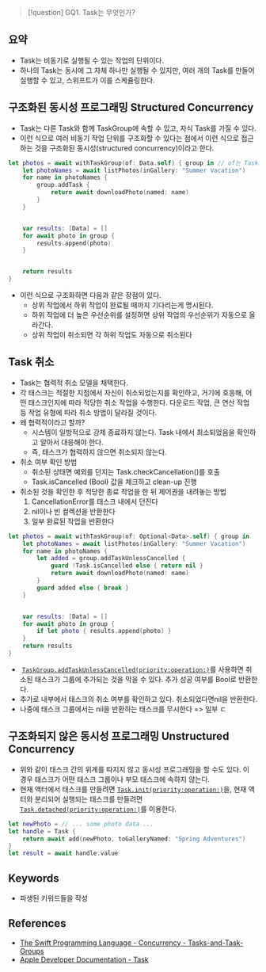 >[!question]
>GQ1. Task는 무엇인가?

## 요약
- Task는 비동기로 실행될 수 있는 작업의 단위이다.
- 하나의 Task는 동시에 그 자체 하나만 실행될 수 있지만, 여러 개의 Task를 만들어 실행할 수 있고, 스위프트가 이를 스케쥴링한다.

## 구조화된 동시성 프로그래밍 Structured Concurrency

- Task는 다른 Task와 함께 TaskGroup에 속할 수 있고, 자식 Task를 가질 수 있다.
- 이런 식으로 여러 비동기 작업 단위를 구조화할 수 있다는 점에서 이런 식으로 접근하는 것을 구조화된 동시성(structured concurrency)이라고 한다.

```swift
let photos = await withTaskGroup(of: Data.self) { group in // of는 TaskGroup의 제네릭. 속한 Task들의 리턴 타입
    let photoNames = await listPhotos(inGallery: "Summer Vacation")
    for name in photoNames {
        group.addTask {
            return await downloadPhoto(named: name)
        }
    }


    var results: [Data] = []
    for await photo in group {
        results.append(photo)
    }


    return results
}
```

- 이런 식으로 구조화하면 다음과 같은 장점이 있다.
	- 상위 작업에서 하위 작업이 완료될 때까지 기다리는게 명시된다.
	- 하위 작업에 더 높은 우선순위를 설정하면 상위 작업의 우선순위가 자동으로 올라간다.
	- 상위 작업이 취소되면 각 하위 작업도 자동으로 취소된다


## Task 취소

- Task는 협력적 취소 모델을 채택한다.
- 각 태스크는 적절한 지점에서 자신이 취소되었는지를 확인하고, 거기에 호응해, 어떤 태스크인지에 따라 적당한 취소 작업을 수행한다. 다운로드 작업, 큰 연산 작업 등 작업 유형에 따라 취소 방법이 달라질 것이다.
- 왜 협력적이라고 할까?
	- 시스템이 일방적으로 강제 종료하지 않는다. Task 내에서 최소되었음을 확인하고 알아서 대응해야 한다.
	- 즉, 태스크가 협력하지 않으면 취소되지 않는다.
- 취소 여부 확인 방법
	- 취소된 상태면 예외를 던지는 Task.checkCancellation()를 호출
	- Task.isCancelled (Bool) 값을 체크하고 clean-up 진행
- 취소된 것을 확인한 후 적당한 종료 작업을 한 뒤 제어권을 내려놓는 방법
	1. CancellationError를 태스크 내에서 던진다
	2. nil이나 빈 컬렉션을 반환한다
	3. 일부 완료된 작업을 반환한다

```swift
let photos = await withTaskGroup(of: Optional<Data>.self) { group in
    let photoNames = await listPhotos(inGallery: "Summer Vacation")
    for name in photoNames {
        let added = group.addTaskUnlessCancelled {
            guard !Task.isCancelled else { return nil }
            return await downloadPhoto(named: name)
        }
        guard added else { break }
    }


    var results: [Data] = []
    for await photo in group {
        if let photo { results.append(photo) }
    }
    return results
}
```
-  [`TaskGroup.addTaskUnlessCancelled(priority:operation:)`](https://developer.apple.com/documentation/swift/taskgroup/addtaskunlesscancelled\(priority:operation:\))를 사용하면 취소된 태스크가 그룹에 추가되는 것을 막을 수 있다. 추가 성공 여부를 Bool로 반환한다.
- 추가로 내부에서 태스크의 취소 여부를 확인하고 있다. 취소되었다면nil을 반환한다.
- 나중에 태스크 그룹에서는 nil을 반환하는 태스크를 무시한다 => 일부 ㄷ
## 구조화되지 않은 동시성 프로그래밍 Unstructured Concurrency

- 위와 같이 태스크 간의 위계를 따지지 않고 동시성 프로그래밍을 할 수도 있다. 이 경우 태스크가 어떤 태스크 그룹이나 부모 태스크에 속하지 않는다.
- 현재 액터에서 태스크를 만들려면 [`Task.init(priority:operation:)`](https://developer.apple.com/documentation/swift/task/init\(priority:operation:\)-7f0zv)을, 현재 액터와 분리되어 실행되는 태스크를 만들려면 [`Task.detached(priority:operation:)`](https://developer.apple.com/documentation/swift/task/detached\(priority:operation:\)-d24l)를 이용한다.

```swift
let newPhoto = // ... some photo data ...
let handle = Task {
    return await add(newPhoto, toGalleryNamed: "Spring Adventures")
}
let result = await handle.value
```

## Keywords
+ 파생된 키워드들을 작성

## References
- [The Swift Programming Language - Concurrency - Tasks-and-Task-Groups](https://docs.swift.org/swift-book/documentation/the-swift-programming-language/concurrency#Tasks-and-Task-Groups)
- [Apple Developer Documentation - Task](https://developer.apple.com/documentation/swift/task/)
